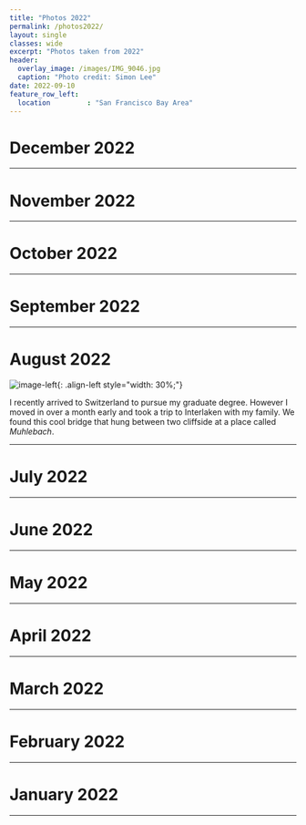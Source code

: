 ```yaml
---
title: "Photos 2022"
permalink: /photos2022/
layout: single 
classes: wide
excerpt: "Photos taken from 2022"
header:
  overlay_image: /images/IMG_9046.jpg
  caption: "Photo credit: Simon Lee"
date: 2022-09-10
feature_row_left:
  location         : "San Francisco Bay Area"
---
```


# December 2022

---

# November 2022

---

# October 2022

---

# September 2022




---

# August 2022
![image-left](/images/august.jpg){: .align-left style="width: 30%;"}

I recently arrived to Switzerland to pursue my graduate degree. However I moved in over a month early and took a trip to Interlaken with my family. We found this cool bridge that hung between two cliffside at a place called *Muhlebach*. 


---

# July 2022

---

# June 2022

---

# May 2022

---

# April 2022

---

# March 2022

---

# February 2022

---

# January 2022

---
